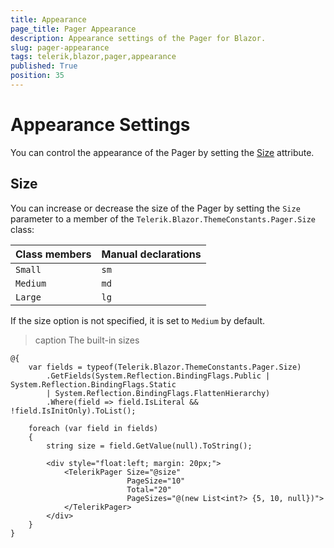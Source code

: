 ```yaml
---
title: Appearance
page_title: Pager Appearance
description: Appearance settings of the Pager for Blazor.
slug: pager-appearance
tags: telerik,blazor,pager,appearance
published: True
position: 35
---
```


# Appearance Settings

You can control the appearance of the Pager by setting the [Size](#size) attribute.

## Size

You can increase or decrease the size of the Pager by setting the `Size` parameter to a member of the `Telerik.Blazor.ThemeConstants.Pager.Size` class:

| Class members | Manual declarations |
|---------------|--------|
| `Small`   |`sm`|
| `Medium`   |`md`|
| `Large`   |`lg`|

If the size option is not specified, it is set to `Medium` by default. 

>caption The built-in sizes

````CSHTML
@{
    var fields = typeof(Telerik.Blazor.ThemeConstants.Pager.Size)
        .GetFields(System.Reflection.BindingFlags.Public | System.Reflection.BindingFlags.Static
        | System.Reflection.BindingFlags.FlattenHierarchy)
        .Where(field => field.IsLiteral && !field.IsInitOnly).ToList();

    foreach (var field in fields)
    {
        string size = field.GetValue(null).ToString();

        <div style="float:left; margin: 20px;">
            <TelerikPager Size="@size"
                          PageSize="10"
                          Total="20" 
                          PageSizes="@(new List<int?> {5, 10, null})">
            </TelerikPager>
        </div>
    }
}
````